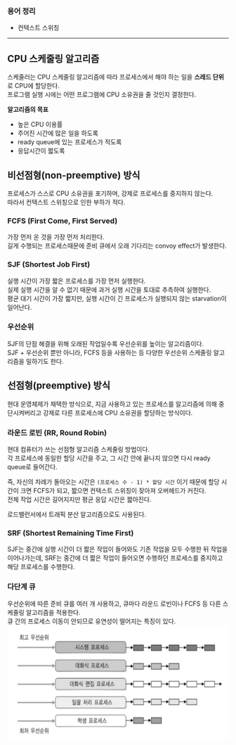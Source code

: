 ### 용어 정리
* 컨텍스트 스위칭

---

## CPU 스케줄링 알고리즘
스케줄러는 CPU 스케줄링 알고리즘에 따라 프로세스에서 해야 하는 일을 **스레드 단위**로 CPU에 할당한다.  
프로그램 실행 시에는 어떤 프로그램에 CPU 소유권을 줄 것인지 결정한다.  

**알고리즘의 목표**
* 높은 CPU 이용률
* 주어진 시간에 많은 일을 하도록
* ready queue에 있는 프로세스가 적도록
* 응답시간이 짧도록

## 비선점형(non-preemptive) 방식
프로세스가 스스로 CPU 소유권을 포기하며, 강제로 프로세스를 중지하지 않는다.  
따라서 컨텍스트 스위칭으로 인한 부하가 적다.

### FCFS (First Come, First Served)
가장 먼저 온 것을 가장 먼저 처리한다.  
길게 수행되는 프로세스때문에 준비 큐에서 오래 기다리는 convoy effect가 발생한다.

### SJF (Shortest Job First)
실행 시간이 가장 짧은 프로세스를 가장 먼저 실행한다.  
실제 실행 시간을 알 수 없기 때문에 과거 실행 시간을 토대로 추측하여 실행한다.  
평균 대기 시간이 가장 짧지만, 실행 시간이 긴 프로세스가 실행되지 않는 starvation이 일어난다.  

### 우선순위
SJF의 단점 해결을 위해 오래된 작업일수록 우선순위를 높이는 알고리즘이다.  
SJF + 우선순위 뿐만 아니라, FCFS 등을 사용하는 등 다양한 우선순위 스케줄링 알고리즘을 밀하기도 한다.

## 선점형(preemptive) 방식
현대 운영체제가 채택한 방식으로, 지금 사용하고 있는 프로세스를 알고리즘에 의해 중단시켜버리고 강제로 다른 프로세스에 CPU 소유권을 할당하는 방식이다.  

### 라운드 로빈 (RR, Round Robin)
현대 컴퓨터가 쓰는 선점형 알고리즘 스케줄링 방법이다.  
각 프로세스에 동일한 할당 시간을 주고, 그 시간 안에 끝나지 않으면 다시 ready queue로 들어간다.  

즉, 자신의 차례가 돌아오는 시간은 `(프로세스 수 - 1) * 할당 시간` 이기 때문에 할당 시간이 크면 FCFS가 되고, 짧으면 컨텍스트 스위칭이 잦아져 오버헤드가 커진다.  
전체 작업 시간은 길어지지만 평균 응답 시간은 짧아진다.  

로드밸런서에서 트래픽 분산 알고리즘으로도 사용된다.

### SRF (Shortest Remaining Time First)
SJF는 중간에 실행 시간이 더 짧은 작업이 들어와도 기존 작업을 모두 수행한 뒤 작업을 이어나가는데, SRF는 중간에 더 짧은 작업이 들어오면 수행하던 프로세스를 중지하고 해당 프로세스를 수행한다.

### 다단계 큐
우선순위에 따른 준비 큐를 여러 개 사용하고, 큐마다 라운드 로빈이나 FCFS 등 다른 스케줄링 알고리즘을 적용한다.  
큐 간의 프로세스 이동이 안되므로 유연성이 떨어지는 특징이 있다.  
![다단계 큐](3.4장%20CPU%20스케줄링%20알고리즘/multiple-queue.png)
